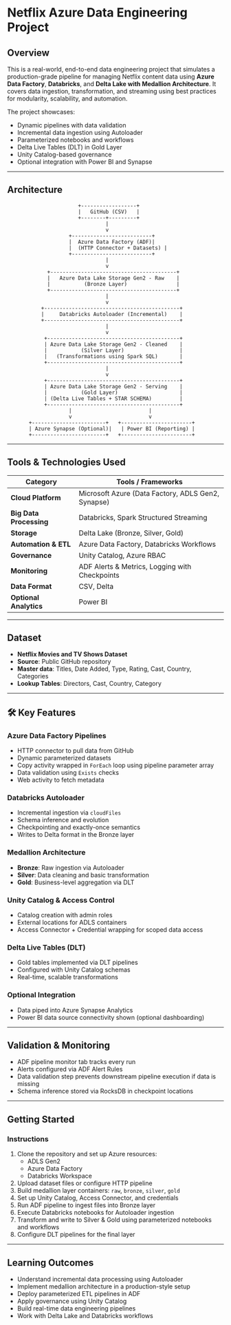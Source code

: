# Netflix Azure Data Engineering Project

## Overview

This is a real-world, end-to-end data engineering project that simulates a production-grade pipeline for managing Netflix content data using **Azure Data Factory**, **Databricks**, and **Delta Lake with Medallion Architecture**. It covers data ingestion, transformation, and streaming using best practices for modularity, scalability, and automation.

The project showcases:

- Dynamic pipelines with data validation  
- Incremental data ingestion using Autoloader  
- Parameterized notebooks and workflows  
- Delta Live Tables (DLT) in Gold Layer  
- Unity Catalog-based governance  
- Optional integration with Power BI and Synapse  

---

## Architecture

                           +------------------+
                           |   GitHub (CSV)   |
                           +--------+---------+
                                    |
                                    v
                        +--------------------------+
                        |  Azure Data Factory (ADF)|
                        |  (HTTP Connector + Datasets) |
                        +--------------------------+
                                    |
                                    v
                 +-----------------------------------------+
                 |   Azure Data Lake Storage Gen2 - Raw    |
                 |           (Bronze Layer)                |
                 +-----------------------------------------+
                                    |
                                    v
               +--------------------------------------------+
               |     Databricks Autoloader (Incremental)    |
               +--------------------------------------------+
                                    |
                                    v
                +-------------------------------------------+
                | Azure Data Lake Storage Gen2 - Cleaned    |
                |           (Silver Layer)                  |
                |   (Transformations using Spark SQL)       |
                +-------------------------------------------+
                                    |
                                    v
                +-------------------------------------------+
                | Azure Data Lake Storage Gen2 - Serving    |
                |           (Gold Layer)                    |
                | (Delta Live Tables + STAR SCHEMA)         |
                +-------------------------------------------+
                        |                         |
                        v                         v
           +------------------------+   +-----------------------+
           | Azure Synapse (Optional)|   | Power BI (Reporting) |
           +------------------------+   +-----------------------+


---

## Tools & Technologies Used

| Category              | Tools / Frameworks                                 |
|-----------------------|-----------------------------------------------------|
| **Cloud Platform**    | Microsoft Azure (Data Factory, ADLS Gen2, Synapse) |
| **Big Data Processing**| Databricks, Spark Structured Streaming             |
| **Storage**           | Delta Lake (Bronze, Silver, Gold)                  |
| **Automation & ETL**  | Azure Data Factory, Databricks Workflows           |
| **Governance**        | Unity Catalog, Azure RBAC                          |
| **Monitoring**        | ADF Alerts & Metrics, Logging with Checkpoints     |
| **Data Format**       | CSV, Delta                                          |
| **Optional Analytics**| Power BI                                            |

---

## Dataset

- **Netflix Movies and TV Shows Dataset**
- **Source**: Public GitHub repository
- **Master data**: Titles, Date Added, Type, Rating, Cast, Country, Categories
- **Lookup Tables**: Directors, Cast, Country, Category

---

## 🛠️ Key Features

### Azure Data Factory Pipelines
- HTTP connector to pull data from GitHub  
- Dynamic parameterized datasets  
- Copy activity wrapped in `ForEach` loop using pipeline parameter array  
- Data validation using `Exists` checks  
- Web activity to fetch metadata  

### Databricks Autoloader
- Incremental ingestion via `cloudFiles`  
- Schema inference and evolution  
- Checkpointing and exactly-once semantics  
- Writes to Delta format in the Bronze layer  

### Medallion Architecture
- **Bronze**: Raw ingestion via Autoloader  
- **Silver**: Data cleaning and basic transformation  
- **Gold**: Business-level aggregation via DLT  

### Unity Catalog & Access Control
- Catalog creation with admin roles  
- External locations for ADLS containers  
- Access Connector + Credential wrapping for scoped data access  

### Delta Live Tables (DLT)
- Gold tables implemented via DLT pipelines  
- Configured with Unity Catalog schemas  
- Real-time, scalable transformations  

### Optional Integration
- Data piped into Azure Synapse Analytics  
- Power BI data source connectivity shown (optional dashboarding)  

---

## Validation & Monitoring

- ADF pipeline monitor tab tracks every run  
- Alerts configured via ADF Alert Rules  
- Data validation step prevents downstream pipeline execution if data is missing  
- Schema inference stored via RocksDB in checkpoint locations  

---

## Getting Started

### Instructions
1. Clone the repository and set up Azure resources:
   - ADLS Gen2
   - Azure Data Factory
   - Databricks Workspace
2. Upload dataset files or configure HTTP pipeline  
3. Build medallion layer containers: `raw`, `bronze`, `silver`, `gold`  
4. Set up Unity Catalog, Access Connector, and credentials  
5. Run ADF pipeline to ingest files into Bronze layer  
6. Execute Databricks notebooks for Autoloader ingestion  
7. Transform and write to Silver & Gold using parameterized notebooks and workflows  
8. Configure DLT pipelines for the final layer  

---

## Learning Outcomes

- Understand incremental data processing using Autoloader  
- Implement medallion architecture in a production-style setup  
- Deploy parameterized ETL pipelines in ADF  
- Apply governance using Unity Catalog  
- Build real-time data engineering pipelines  
- Work with Delta Lake and Databricks workflows  



